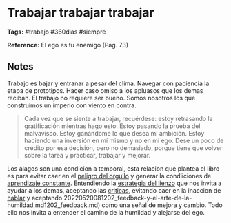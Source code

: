 # Trabajar trabajar trabajar

**Tags:** #trabajo #360dias #siempre

**Reference:** El ego es tu enemigo (Pag. 73)

## Notes

Trabajo es bajar y entranar a pesar del clima. Navegar con paciencia la etapa de prototipos. Hacer caso omiso a los apluasos que los demas reciban. El trabajo no requiere ser bueno. Somos nosotros los que construimos un imperio con viento en contra.

> Cada vez que se siente a trabajar, recuérdese: estoy retrasando la gratificación mientras hago esto. Estoy pasando la prueba del malvavisco. Estoy ganándome lo que desea mi ambición. Estoy haciendo una inversión en mí mismo y no en mi ego. Dese un poco de crédito por esa decisión, pero no demasiado, porque tiene que volver sobre la tarea y practicar, trabajar y mejorar.

Los alagos son una condicion a temporal, esta relacion que plantea el libro es para evitar caer en el [peligro del orgullo](../quote/20220525085033_el-peligro-del-orgullo-c-lewis.md) y generar la condiiciones de [aprendizaje constante](20220520080314_pretender-que-sabemos-es-nuestro-vicio-mas-peligroso.md). Entendiendo la [estrategia del lienzo](20220525090420_la-estrategia-del-lienzo.md) que nos invita a ayudar a los demas, aceptando las [criticas](../quote/20220525083431_booker-washington-contenerse.md), evitando caer en la inaccion de [hablar](../extract/20220519103736_hablar-vs-actuar.md) y aceptando 20220520081202_feedback-y-el-arte-de-la-humildad.md1202_feedback.md) como una señal de mejora y cambio. Todo ello nos invita a entender el camino de la humildad y alejarse del ego.